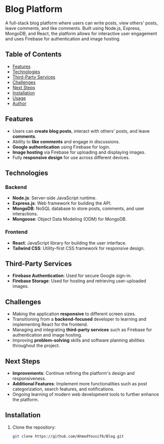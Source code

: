 # Blog Platform

A full-stack blog platform where users can write posts, view others' posts, leave comments, and like comments. Built using Node.js, Express, MongoDB, and React, the platform allows for interactive user engagement and uses Firebase for authentication and image hosting.

## Table of Contents
- [Features](#features)
- [Technologies](#technologies)
- [Third-Party Services](#third-party-services)
- [Challenges](#challenges)
- [Next Steps](#next-steps)
- [Installation](#installation)
- [Usage](#usage)
- [Author](#author)

## Features
- Users can **create blog posts**, interact with others' posts, and leave **comments**.
- Ability to **like comments** and engage in discussions.
- **Google authentication** using Firebase for login.
- **Image hosting** via Firebase for uploading and displaying images.
- Fully **responsive design** for use across different devices.

## Technologies
### Backend
- **Node.js**: Server-side JavaScript runtime.
- **Express.js**: Web framework for building the API.
- **MongoDB**: NoSQL database to store posts, comments, and user interactions.
- **Mongoose**: Object Data Modeling (ODM) for MongoDB.

### Frontend
- **React**: JavaScript library for building the user interface.
- **Tailwind CSS**: Utility-first CSS framework for responsive design.

## Third-Party Services
- **Firebase Authentication**: Used for secure Google sign-in.
- **Firebase Storage**: Used for hosting and retrieving user-uploaded images.

## Challenges
- Making the application **responsive** to different screen sizes.
- Transitioning from a **backend-focused** developer to learning and implementing React for the frontend.
- Managing and integrating **third-party services** such as Firebase for authentication and image hosting.
- Improving **problem-solving** skills and software planning abilities throughout the project.

## Next Steps
- **Improvements**: Continue refining the platform's design and responsiveness.
- **Additional Features**: Implement more functionalities such as post categorization, search features, and notifications.
- Ongoing learning of modern web development tools to further enhance the platform.

## Installation
1. Clone the repository:
   ```bash
   git clone https://github.com/AhmedYousif6/Blog.git
